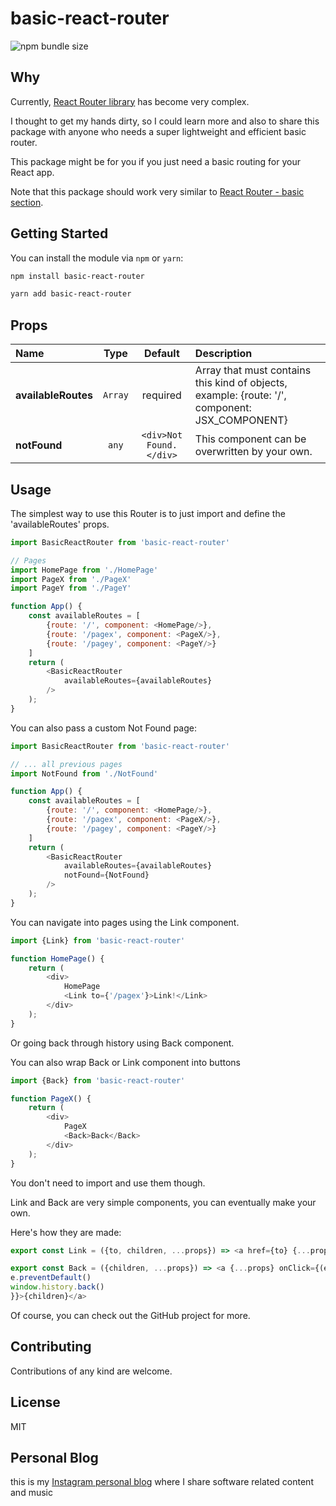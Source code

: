 # basic-react-router
<img alt="npm bundle size" src="https://img.shields.io/bundlephobia/min/basic-react-router?color=g">

## Why

Currently, [React Router library](https://reactrouter.com/en/main) has become very complex.

I thought to get my hands dirty, so I could learn more and also to share this package with anyone who needs a super lightweight and efficient basic router.

This package might be for you if you just need a basic routing for your React app.

Note that this package should work very similar to [React Router - basic section](https://v5.reactrouter.com/web/example/basic).

## Getting Started

You can install the module via `npm` or `yarn`:
```sh
npm install basic-react-router
```

```sh
yarn add basic-react-router
```
## Props

|Name|Type|Default|Description|
|:--|:--:|:-----:|:----------|
|**availableRoutes**|<code>Array</code>|required|Array that must contains this kind of objects, example: {route: '/', component: JSX_COMPONENT}|
|**notFound**|<code>any</code>|`<div>Not Found.</div>`|This component can be overwritten by your own.|
## Usage

The simplest way to use this Router is to just import
and define the 'availableRoutes' props.

```js
import BasicReactRouter from 'basic-react-router'

// Pages
import HomePage from './HomePage'
import PageX from './PageX'
import PageY from './PageY'

function App() {
    const availableRoutes = [
        {route: '/', component: <HomePage/>},
        {route: '/pagex', component: <PageX/>},
        {route: '/pagey', component: <PageY/>}
    ]
    return (
        <BasicReactRouter
            availableRoutes={availableRoutes}
        />
    );
}
```

You can also pass a custom Not Found page:

```js
import BasicReactRouter from 'basic-react-router'

// ... all previous pages
import NotFound from './NotFound'

function App() {
    const availableRoutes = [
        {route: '/', component: <HomePage/>},
        {route: '/pagex', component: <PageX/>},
        {route: '/pagey', component: <PageY/>}
    ]
    return (
        <BasicReactRouter
            availableRoutes={availableRoutes}
            notFound={NotFound}
        />
    );
}
```

You can navigate into pages using the Link component. 
```js
import {Link} from 'basic-react-router'

function HomePage() {
    return (
        <div>
            HomePage
            <Link to={'/pagex'}>Link!</Link>
        </div>
    );
}
```

Or going back through history using Back component.

You can also wrap Back or Link component into buttons
```js
import {Back} from 'basic-react-router'

function PageX() {
    return (
        <div>
            PageX
            <Back>Back</Back>
        </div>
    );
}
```

You don't need to import and use them though. 

Link and Back are very simple components, you can eventually make your own.

Here's how they are made:
```js
export const Link = ({to, children, ...props}) => <a href={to} {...props}>{children}</a>

export const Back = ({children, ...props}) => <a {...props} onClick={(e) => {
e.preventDefault()
window.history.back()
}}>{children}</a>
```
Of course, you can check out the GitHub project for more.

## Contributing
Contributions of any kind are welcome.

## License
MIT

## Personal Blog

this is my [Instagram personal blog](https://www.instagram.com/minudaje/) where I share software related content and music 